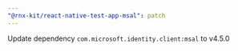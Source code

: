 ```yaml
---
"@rnx-kit/react-native-test-app-msal": patch
---
```


Update dependency `com.microsoft.identity.client:msal` to v4.5.0
